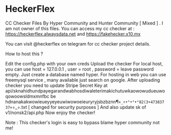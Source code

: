 # HeckerFlex
CC Checker Files By Hyper Community and Hunter Community [ Mixed ] . I am not owner of this files. You can access my cc checker at : https://heckerflex.alwaysdata.net and https://fakehecker.x10.mx

You can visit @heckerflex on telegram for cc checker project details.

How to host this ? 

Edit the config.php with your own creds 
Upload the checker
For local host, you can use host = 127.0.0.1 , user = root , password = leave password empty. Just create a database named hyper.
For hosting in web you can use freemysql service , many available just search on google.
After uploading checker you need to update Stripe Secret Key at api/sknahidhundpayegarandwabhosdiwaleterimakichutuwkaowowudueuwoqowoowsldmxmnfbc be hdnanakakwowieueyyeyeuwiwowoeieuryryjsbzbznn¶`×_÷•°•°•°82(3+47383737×`÷_÷.txt [ changed for security purposes ]
And also update sk of v1/nonsk2/api.php
Now enjoy the checker!

Note : This checker's login is easy to bypass blame hyper community not me! 
